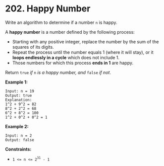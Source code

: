 # 202. Happy Number

Write an algorithm to determine if a number `n` is happy.

A **happy number** is a number defined by the following process:

- Starting with any positive integer, replace the number by the sum of
  the squares of its digits.
- Repeat the process until the number equals 1 (where it will stay), or
  it **loops endlessly in a cycle** which does not include 1.
- Those numbers for which this process **ends in 1** are happy.

Return `true` *if* `n` *is a happy number, and* `false` *if not*.

**Example 1:**

    Input: n = 19
    Output: true
    Explanation:
    1^2 + 9^2 = 82
    8^2 + 2^2 = 68
    6^2 + 8^2 = 100
    1^2 + 0^2 + 0^2 = 1
        
**Example 2:**

    Input: n = 2
    Output: false
        
**Constraints:**

- `1 <= n <= 2`<sup>`31`</sup>` - 1`
